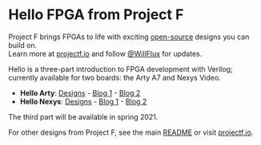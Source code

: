 # Hello FPGA from Project F

Project F brings FPGAs to life with exciting [open-source](LICENSE) designs you can build on.  
Learn more at [projectf.io](https://projectf.io/) and follow [@WillFlux](https://twitter.com/WillFlux) for updates.

Hello is a three-part introduction to FPGA development with Verilog; currently available for two boards: the Arty A7 and Nexys Video.

* **Hello Arty**: [Designs](hello-arty) - [Blog 1](https://projectf.io/posts/hello-arty-1/) - [Blog 2](https://projectf.io/posts/hello-arty-2/)
* **Hello Nexys**: [Designs](hello-nexys) - [Blog 1](https://projectf.io/posts/hello-nexys-1/) - [Blog 2](https://projectf.io/posts/hello-nexys-2/)

The third part will be available in spring 2021.

For other designs from Project F, see the main [README](../README.md) or visit [projectf.io](https://projectf.io/).

